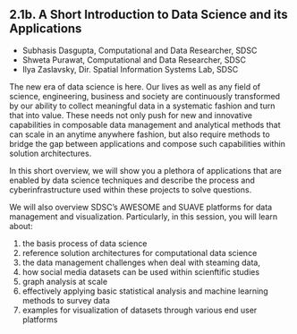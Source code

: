 ## 2.1b. A Short Introduction to Data Science and its Applications

* Subhasis Dasgupta, Computational and Data Researcher, SDSC
* Shweta Purawat, Computational and Data Researcher, SDSC
* Ilya Zaslavsky, Dir. Spatial Information Systems Lab, SDSC

The new era of data science is here. Our lives as well as any field of science, engineering, business and society are continuously transformed by our ability to collect meaningful data in a systematic fashion and turn that into value. These needs not only push for new and innovative capabilities in composable data management and analytical methods that can scale in an anytime anywhere fashion, but also require methods to bridge the gap between applications and compose such capabilities within solution architectures.

In this short overview, we will show you a plethora of applications that are enabled by data science techniques and describe the process and cyberinfrastructure used within these projects to solve questions.

We will also overview SDSC’s AWESOME and SUAVE platforms for data management and visualization. Particularly, in this session, you will learn about: 
1. the basis process of data science
2. reference solution architectures for computational data science
3. the data management challenges when deal with steaming data, 
4. how social media datasets can be used within scienftific studies
5. graph analysis at scale
6. effectively applying basic statistical analysis and machine learning methods to survey data
7. examples for visualization of datasets through various end user platforms
